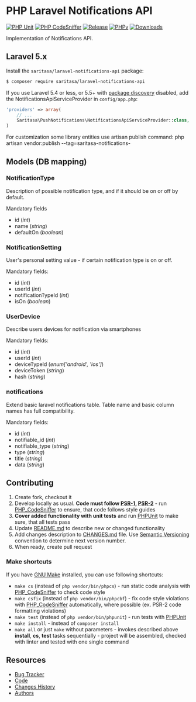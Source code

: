 # PHP Laravel Notifications API

[![PHP Unit](https://github.com/Saritasa/php-laravel-notifications-api/workflows/PHP%20Unit/badge.svg)](https://github.com/Saritasa/php-laravel-notifications-api/actions)
[![PHP CodeSniffer](https://github.com/Saritasa/php-laravel-notifications-api/workflows/PHP%20Codesniffer/badge.svg)](https://github.com/Saritasa/php-laravel-notifications-api/actions)
[![Release](https://img.shields.io/github/release/saritasa/php-laravel-notifications-api.svg)](https://github.com/Saritasa/php-laravel-notifications-api/releases)
[![PHPv](https://img.shields.io/packagist/php-v/saritasa/laravel-notifications-api.svg)](http://www.php.net)
[![Downloads](https://img.shields.io/packagist/dt/saritasa/laravel-notifications-api.svg)](https://packagist.org/packages/saritasa/laravel-notifications-api)

Implementation of Notifications API.


## Laravel 5.x

Install the ```saritasa/laravel-notifications-api``` package:

```bash
$ composer require saritasa/laravel-notifications-api
```

If you use Laravel 5.4 or less,
or 5.5+ with [package discovery](https://laravel.com/docs/5.5/packages#package-discovery) disabled,
add the NotificationsApiServiceProvider in ``config/app.php``:

```php
'providers' => array(
    // ...
    Saritasa\PushNotifications\NotificationsApiServiceProvider::class,
)
```

For customization some library entities use artisan publish command:
php artisan vendor:publish --tag=saritasa-notifications-

## Models (DB mapping)

### NotificationType

Description of possible notification type, and if it should be on or off by default.

Mandatory fields
* id (*int*)
* name (*string*)
* defaultOn (*boolean*)

### NotificationSetting

User's personal setting value - if certain notification type is on or off.

Mandatory fields:
* id (*int*)
* userId (*int*)
* notificationTypeId (*int*)
* isOn (*boolean*)

### UserDevice

Describe users devices for notification via smartphones

Mandatory fields:
* id (*int*)
* userId (*int*)
* deviceTypeId (*enum['android', 'ios']*)
* deviceToken (*string*)
* hash (*string*)

### notifications

Extend basic laravel notifications table. Table name and basic column names has full compatibility.

Mandatory fields:
* id (*int*)
* notifiable_id (*int*)
* notifiable_type (*string*)
* type (*string*)
* title (*string*)
* data (*string*)

## Contributing

1. Create fork, checkout it
2. Develop locally as usual. **Code must follow [PSR-1](http://www.php-fig.org/psr/psr-1/), [PSR-2](http://www.php-fig.org/psr/psr-2/)** -
    run [PHP_CodeSniffer](https://github.com/squizlabs/PHP_CodeSniffer) to ensure, that code follows style guides
3. **Cover added functionality with unit tests** and run [PHPUnit](https://phpunit.de/) to make sure, that all tests pass
4. Update [README.md](README.md) to describe new or changed functionality
5. Add changes description to [CHANGES.md](CHANGES.md) file. Use [Semantic Versioning](https://semver.org/) convention to determine next version number.
6. When ready, create pull request

### Make shortcuts

If you have [GNU Make](https://www.gnu.org/software/make/) installed, you can use following shortcuts:

* ```make cs``` (instead of ```php vendor/bin/phpcs```) -
    run static code analysis with [PHP_CodeSniffer](https://github.com/squizlabs/PHP_CodeSniffer)
    to check code style
* ```make csfix``` (instead of ```php vendor/bin/phpcbf```) -
    fix code style violations with [PHP_CodeSniffer](https://github.com/squizlabs/PHP_CodeSniffer)
    automatically, where possible (ex. PSR-2 code formatting violations)
* ```make test``` (instead of ```php vendor/bin/phpunit```) -
    run tests with [PHPUnit](https://phpunit.de/)
* ```make install``` - instead of ```composer install```
* ```make all``` or just ```make``` without parameters -
    invokes described above **install**, **cs**, **test** tasks sequentially -
    project will be assembled, checked with linter and tested with one single command

## Resources

* [Bug Tracker](http://github.com/saritasa/php-laravel-notifications-api/issues)
* [Code](http://github.com/saritasa/php-laravel-notifications-api)
* [Changes History](CHANGES.md)
* [Authors](http://github.com/saritasa/php-laravel-notifications-api/contributors)
